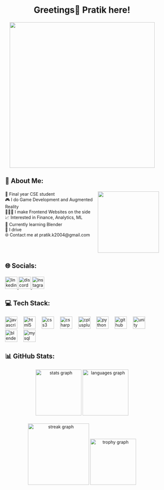 <h1 align="center">Greetings👋 Pratik here!</h1>

###

<div align="center">
  <img height="475" src="https://i.giphy.com/media/v1.Y2lkPTc5MGI3NjExcjczYmthZnAya3Z1YXd5M2U2em43MDMyM2Z5NGdjOHl0NjY2MXU0dCZlcD12MV9pbnRlcm5hbF9naWZfYnlfaWQmY3Q9Zw/g2onDlYL88KWFCJKlR/giphy.gif"  />
</div>

###

<h2 align="left">💫 About Me:</h2>

###

<img align="right" height="200" src="https://media1.tenor.com/m/B8xT8mGbzz0AAAAd/ryan-gosling.gif"  />

###

<p align="left">🥸 Final year CSE student<br>🎮 I do Game Development and Augmented Reality<br>👨🏻‍💻 I make Frontend Websites on the side<br>📈 Interested in Finance, Analytics, ML<br>📸 Currently learning Blender<br>🚗 I drive<br>🌐 Contact me at pratik.k2004@gmail.com</p>

###

<br clear="both">

<h2 align="left">🌐 Socials:</h2>

###

<div align="left">
  <a href="https://www.linkedin.com/in/pratik-kumar-a61a46271/" target="_blank">
    <img src="https://img.shields.io/static/v1?message=LinkedIn&logo=linkedin&label=&color=0077B5&logoColor=white&labelColor=&style=for-the-badge" height="40" alt="linkedin logo"  />
  </a>
  <a href="https://discord.com/invite/xxibpdragon" target="_blank">
    <img src="https://img.shields.io/static/v1?message=Discord&logo=discord&label=&color=7289DA&logoColor=white&labelColor=&style=for-the-badge" height="40" alt="discord logo"  />
  </a>
  <a href="https://www.instagram.com/hoodboypk/" target="_blank">
    <img src="https://img.shields.io/static/v1?message=Instagram&logo=instagram&label=&color=E4405F&logoColor=white&labelColor=&style=for-the-badge" height="40" alt="instagram logo"  />
  </a>
</div>

###

<h2 align="left">💻 Tech Stack:</h2>

###

<div align="left">
  <img src="https://cdn.jsdelivr.net/gh/devicons/devicon/icons/javascript/javascript-original.svg" height="40" alt="javascript logo"  />
  <img width="12" />
  <img src="https://cdn.jsdelivr.net/gh/devicons/devicon/icons/html5/html5-original.svg" height="40" alt="html5 logo"  />
  <img width="12" />
  <img src="https://cdn.jsdelivr.net/gh/devicons/devicon/icons/css3/css3-original.svg" height="40" alt="css3 logo"  />
  <img width="12" />
  <img src="https://cdn.jsdelivr.net/gh/devicons/devicon/icons/csharp/csharp-original.svg" height="40" alt="csharp logo"  />
  <img width="12" />
  <img src="https://cdn.jsdelivr.net/gh/devicons/devicon/icons/cplusplus/cplusplus-original.svg" height="40" alt="cplusplus logo"  />
  <img width="12" />
  <img src="https://cdn.jsdelivr.net/gh/devicons/devicon/icons/python/python-original.svg" height="40" alt="python logo"  />
  <img width="12" />
  <img src="https://skillicons.dev/icons?i=github" height="40" alt="github logo"  />
  <img width="12" />
  <img src="https://cdn.simpleicons.org/unity/FFFFFF" height="40" alt="unity logo"  />
  <img width="12" />
  <img src="https://skillicons.dev/icons?i=blender" height="40" alt="blender logo"  />
  <img width="12" />
  <img src="https://cdn.simpleicons.org/mysql/4479A1" height="40" alt="mysql logo"  />
</div>

###

<h2 align="left">📊 GitHub Stats:</h2>

###

<div align="center">
  <img src="https://github-readme-stats.vercel.app/api?username=hoodboypk&hide_title=false&hide_rank=false&show_icons=true&include_all_commits=true&count_private=true&disable_animations=false&theme=dracula&locale=en&hide_border=false&order=1" height="150" alt="stats graph"  />
  <img src="https://github-readme-stats.vercel.app/api/top-langs?username=hoodboypk&locale=en&hide_title=false&layout=compact&card_width=320&langs_count=5&theme=dracula&hide_border=false&order=2" height="150" alt="languages graph"  />
</div>

###

<div align="center">
  <img src="https://streak-stats.demolab.com?user=hoodboypk&locale=en&mode=daily&theme=dracula&hide_border=false&border_radius=5&order=3" height="200" alt="streak graph"  />
  <img src="https://github-profile-trophy.vercel.app?username=hoodboypk&theme=dracula&column=-1&row=1&margin-w=8&margin-h=8&no-bg=false&no-frame=false&order=4" height="150" alt="trophy graph"  />
</div>

###
